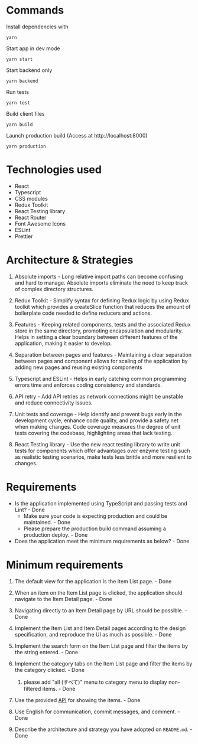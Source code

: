 # Commands

Install dependencies with

```yarn```

Start app in dev mode

```yarn start```

Start backend only

```yarn backend```

Run tests

```yarn test```

Build client files

```yarn build```

Launch production build (Access at http://localhost:8000)

```yarn production```


# Technologies used

- React
- Typescript
- CSS modules
- Redux Toolkit
- React Testing library
- React Router
- Font Awesome Icons
- ESLint
- Prettier


# Architecture & Strategies

1. Absolute imports - Long relative import paths can become confusing and hard to manage. Absolute imports eliminate the need to keep track of complex directory structures.

2. Redux Toolkit - Simplify syntax for defining Redux logic by using Redux toolkit which provides a createSlice function that reduces the amount of boilerplate code needed to define reducers and actions.

3. Features - Keeping related components, tests and the associated Redux store in the same directory, promoting encapsulation and modularity. Helps in setting a clear boundary between different features of the application, making it easier to develop.

4. Separation between pages and features - Maintaining a clear separation between pages and component allows for scaling of the application by adding new pages and reusing existing components

5. Typescript and ESLint - Helps in early catching common programming errors time and enforces coding consistency and standards.

6. API retry - Add API retries as network connections might be unstable and reduce connectivity issues.

7. Unit tests and coverage - Help identify and prevent bugs early in the development cycle, enhance code quality, and provide a safety net when making changes. Code coverage measures the degree of unit tests covering the codebase, highlighting areas that lack testing.

8. React Testing library - Use the new react testing library to write unit tests for components which offer advantages over enzyme testing such as realistic testing scenarios, make tests less brittle and more resilient to changes.


# Requirements

* Is the application implemented using TypeScript and passing tests and Lint? - Done
  * Make sure your code is expecting production and could be maintained. - Done
  * Please prepare the production build command assuming a production deploy. - Done
* Does the application meet the minimum requirements as below? - Done


# Minimum requirements
1. The default view for the application is the Item List page. - Done
2. When an item on the Item List page is clicked, the application should navigate to the Item Detail page. - Done
3. Navigating directly to an Item Detail page by URL should be possible. - Done
4. Implement the Item List and Item Detail pages according to the design specification, and reproduce the UI as much as possible. - Done
5. Implement the search form on the Item List page and filter the items by the string entered. - Done
6. Implement the category tabs on the Item List page and filter the items by the category clicked. - Done
   1. please add "all (すべて)" menu to category menu to display non-filtered items. - Done

7. Use the provided [API](./API.md) for showing the items. - Done
8. Use English for communication, commit messages, and comment. - Done
9. Describe the architecture and strategy you have adopted on `README.md`. - Done